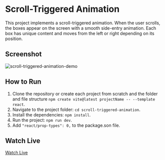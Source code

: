 # Scroll-Triggered Animation

This project implements a scroll-triggered animation. When the user scrolls, the boxes appear on the screen with a smooth side-entry animation. Each box has unique content and moves from the left or right depending on its position.

## Screenshot

![scroll-triggered-animation-demo](./scroll-triggered-animation-demo.gif)

## How to Run

1. Clone the repository or create each project from scratch and the folder and file structure `npm create vite@latest projectName -- --template react`.
2. Navigate to the project folder: `cd scroll-triggered-animation`.
3. Install the dependencies: `npm install`.
4. Run the project: `npm run dev`.
5. Add `"react/prop-types": 0,` to the package.son file.

## Watch Live

[Watch Live](https://scroll-triggered-animation.vercel.app/)
